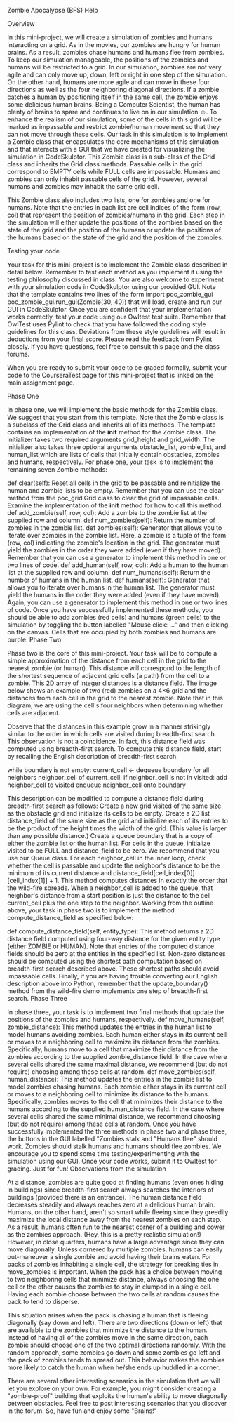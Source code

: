 Zombie Apocalypse (BFS) Help

Overview

In this mini-project, we will create a simulation of zombies and humans interacting on a grid. As in the movies, our zombies are hungry for human brains. As a result, zombies chase humans and humans flee from zombies. To keep our simulation manageable, the positions of the zombies and humans will be restricted to a grid. In our simulation, zombies are not very agile and can only move up, down, left or right in one step of the simulation. On the other hand, humans are more agile and can move in these four directions as well as the four neighboring diagonal directions. If a zombie catches a human by positioning itself in the same cell, the zombie enjoys some delicious human brains. Being a Computer Scientist, the human has plenty of brains to spare and continues to live on in our simulation ☺.
To enhance the realism of our simulation, some of the cells in this grid will be marked as impassable and restrict zombie/human movement so that they can not move through these cells. Our task in this simulation is to implement a Zombie class that encapsulates the core mechanisms of this simulation and that interacts with a GUI that we have created for visualizing the simulation in CodeSkulptor. This Zombie class is a sub-class of the Grid class and inherits the Grid class methods. Passable cells in the grid correspond to EMPTY cells while FULL cells are impassable. Humans and zombies can only inhabit passable cells of the grid. However, several humans and zombies may inhabit the same grid cell.

This Zombie class also includes two lists, one for zombies and one for humans. Note that the entries in each list are cell indices of the form (row, col) that represent the position of zombies/humans in the grid. Each step in the simulation will either update the positions of the zombies based on the state of the grid and the position of the humans or update the positions of the humans based on the state of the grid and the position of the zombies.

Testing your code

Your task for this mini-project is to implement the Zombie class described in detail below. Remember to test each method as you implement it using the testing philosophy discussed in class. You are also welcome to experiment with your simulation code in CodeSkulptor using our provided GUI. Note that the template contains two lines of the form
import poc_zombie_gui
poc_zombie_gui.run_gui(Zombie(30, 40))
that will load, create and run our GUI in CodeSkulptor. Once you are confident that your implementation works correctly, test your code using our Owltest test suite.
Remember that OwlTest uses Pylint to check that you have followed the coding style guidelines for this class. Deviations from these style guidelines will result in deductions from your final score. Please read the feedback from Pylint closely. If you have questions, feel free to consult this page and the class forums.

When you are ready to submit your code to be graded formally, submit your code to the CourseraTest page for this mini-project that is linked on the main assignment page.

Phase One

In phase one, we will implement the basic methods for the Zombie class. We suggest that you start from this template. Note that the Zombie class is a subclass of the Grid class and inherits all of its methods.
The template contains an implementation of the __init__ method for the Zombie class. The initializer takes two required arguments grid_height and grid_width. The initializer also takes three optional arguments obstacle_list, zombie_list, and human_list which are lists of cells that initially contain obstacles, zombies and humans, respectively. For phase one, your task is to implement the remaining seven Zombie methods:

def clear(self): Reset all cells in the grid to be passable and reinitialize the human and zombie lists to be empty. Remember that you can use the clear method from the poc_grid.Grid class to clear the grid of impassable cells. Examine the implementation of the __init__ method for how to call this method.
def add_zombie(self, row, col): Add a zombie to the zombie list at the supplied row and column.
def num_zombies(self): Return the number of zombies in the zombie list.
def zombies(self): Generator that allows you to iterate over zombies in the zombie list. Here, a zombie is a tuple of the form (row, col) indicating the zombie's location in the grid. The generator must yield the zombies in the order they were added (even if they have moved). Remember that you can use a generator to implement this method in one or two lines of code.
def add_human(self, row, col): Add a human to the human list at the supplied row and column.
def num_humans(self): Return the number of humans in the human list.
def humans(self): Generator that allows you to iterate over humans in the human list. The generator must yield the humans in the order they were added (even if they have moved). Again, you can use a generator to implement this method in one or two lines of code.
Once you have successfully implemented these methods, you should be able to add zombies (red cells) and humans (green cells) to the simulation by toggling the button labelled "Mouse click: ..." and then clicking on the canvas. Cells that are occupied by both zombies and humans are purple.
Phase Two

Phase two is the core of this mini-project. Your task will be to compute a simple approximation of the distance from each cell in the grid to the nearest zombie (or human). This distance will correspond to the length of the shortest sequence of adjacent grid cells (a path) from the cell to a zombie. This 2D array of integer distances is a distance field. The image below shows an example of two (red) zombies on a 4×6 grid and the distances from each cell in the grid to the nearest zombie. Note that in this diagram, we are using the cell's four neighbors when determining whether cells are adjacent.


Observe that the distances in this example grow in a manner strikingly similar to the order in which cells are visited during breadth-first search. This observation is not a coincidence. In fact, this distance field was computed using breadth-first search. To compute this distance field, start by recalling the English description of breadth-first search.

while boundary is not empty:
    current_cell  ←  dequeue boundary
    for all neighbors neighbor_cell of current_cell:
        if neighbor_cell is not in visited:
            add neighbor_cell to visited
            enqueue neighbor_cell onto boundary
            
This description can be modified to compute a distance field during breadth-first search as follows:
Create a new grid visited of the same size as the obstacle grid and initialize its cells to be empty.
Create a 2D list distance_field of the same size as the grid and initialize each of its entries to be the product of the height times the width of the grid. (This value is larger than any possible distance.)
Create a queue boundary that is a copy of either the zombie list or the human list. For cells in the queue, initialize visited to be FULL and distance_field to be zero. We recommend that you use our Queue class.
For each neighbor_cell in the inner loop, check whether the cell is passable and update the neighbor's distance to be the minimum of its current distance and distance_field[cell_index[0]][cell_index[1]] + 1.
This method computes distances in exactly the order that the wild-fire spreads. When a neighbor_cell is added to the queue, that neighbor's distance from a start position is just the distance to the cell current_cell plus the one step to the neighbor. Working from the outline above, your task in phase two is to implement the method compute_distance_field as specified below:

def compute_distance_field(self, entity_type): This method returns a 2D distance field computed using four-way distance for the given entity type (either ZOMBIE or HUMAN). Note that entries of the computed distance fields should be zero at the entities in the specified list. Non-zero distances should be computed using the shortest path computation based on breadth-first search described above. These shortest paths should avoid impassable cells.
Finally, if you are having trouble converting our English description above into Python, remember that the update_boundary() method from the wild-fire demo implements one step of breadth-first search.
Phase Three

In phase three, your task is to implement two final methods that update the positions of the zombies and humans, respectively.
def move_humans(self, zombie_distance): This method updates the entries in the human list to model humans avoiding zombies. Each human either stays in its current cell or moves to a neighboring cell to maximize its distance from the zombies. Specifically, humans move to a cell that maximize their distance from the zombies according to the supplied zombie_distance field. In the case where several cells shared the same maximal distance, we recommend (but do not require) choosing among these cells at random.
def move_zombies(self, human_distance): This method updates the entries in the zombie list to model zombies chasing humans. Each zombie either stays in its current cell or moves to a neighboring cell to minimize its distance to the humans. Specifically, zombies moves to the cell that minimizes their distance to the humans according to the supplied human_distance field. In the case where several cells shared the same minimal distance, we recommend choosing (but do not require) among these cells at random.
Once you have successfully implemented the three methods in phase two and phase three, the buttons in the GUI labelled "Zombies stalk and "Humans flee" should work. Zombies should stalk humans and humans should flee zombies. We encourage you to spend some time testing/experimenting with the simulation using our GUI. Once your code works, submit it to Owltest for grading.
Just for fun! Observations from the simulation

At a distance, zombies are quite good at finding humans (even ones hiding in buildings) since breadth-first search always searches the interiors of buildings (provided there is an entrance). The human distance field decreases steadily and always reaches zero at a delicious human brain. Humans, on the other hand, aren't so smart while fleeing since they greedily maximize the local distance away from the nearest zombies on each step. As a result, humans often run to the nearest corner of a building and cower as the zombies approach. (Hey, this is a pretty realistic simulation!)
However, in close quarters, humans have a large advantage since they can move diagonally. Unless cornered by multiple zombies, humans can easily out-maneuver a single zombie and avoid having their brains eaten. For packs of zombies inhabiting a single cell, the strategy for breaking ties in move_zombies is important. When the pack has a choice between moving to two neighboring cells that minimize distance, always choosing the one cell or the other causes the zombies to stay in clumped in a single cell. Having each zombie choose between the two cells at random causes the pack to tend to disperse.

This situation arises when the pack is chasing a human that is fleeing diagonally (say down and left). There are two directions (down or left) that are available to the zombies that minimize the distance to the human. Instead of having all of the zombies move in the same direction, each zombie should choose one of the two optimal directions randomly. With the random approach, some zombies go down and some zombies go left and the pack of zombies tends to spread out. This behavior makes the zombies more likely to catch the human when he/she ends up huddled in a corner.

There are several other interesting scenarios in the simulation that we will let you explore on your own. For example, you might consider creating a "zombie-proof" building that exploits the human's ability to move diagonally between obstacles. Feel free to post interesting scenarios that you discover in the forum. So, have fun and enjoy some "Brains!"

